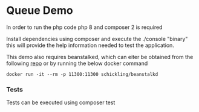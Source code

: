 # Queue Demo


In order to run the php code php 8 and composer 2 is required

Install dependencies using composer and execute the ./console "binary" this will provide the
help information needed to test the application.

This demo also requires beanstalked, which can eiter be obtained from the following
[repo](https://github.com/beanstalkd/beanstalkd) or by running the below docker command

    docker run -it --rm -p 11300:11300 schickling/beanstalkd

### Tests
Tests can be executed using composer test
